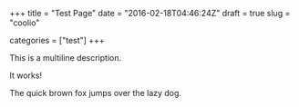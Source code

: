 +++
title = "Test Page"
date  = "2016-02-18T04:46:24Z"
draft = true
slug  = "coolio"

categories = ["test"]
+++

This is a multiline description.

It works!
<!--more-->
The quick brown fox jumps over the lazy dog.
